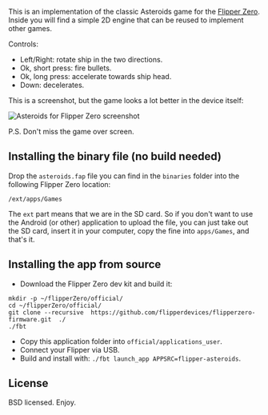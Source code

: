 This is an implementation of the classic Asteroids game for the [Flipper Zero](https://flipperzero.one/). Inside you will find a simple 2D engine that can be reused to implement other games.

Controls:
* Left/Right: rotate ship in the two directions.
* Ok, short press: fire bullets.
* Ok, long press: accelerate towards ship head.
* Down: decelerates.

This is a screenshot, but the game looks a lot better in the device itself:

![Asteroids for Flipper Zero screenshot](/images/Asteroids.jpg)

P.S. Don't miss the game over screen.

## Installing the binary file (no build needed)

Drop the `asteroids.fap` file you can find in the `binaries` folder into the
following Flipper Zero location:

    /ext/apps/Games

The `ext` part means that we are in the SD card. So if you don't want
to use the Android (or other) application to upload the file,
you can just take out the SD card, insert it in your computer,
copy the fine into `apps/Games`, and that's it.

## Installing the app from source

* Download the Flipper Zero dev kit and build it:
```
mkdir -p ~/flipperZero/official/
cd ~/flipperZero/official/
git clone --recursive  https://github.com/flipperdevices/flipperzero-firmware.git  ./
./fbt
```
* Copy this application folder into `official/applications_user`.
* Connect your Flipper via USB.
* Build and install with: `./fbt launch_app APPSRC=flipper-asteroids`.

## License

BSD licensed. Enjoy.
